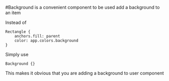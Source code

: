 #Background is a convenient component to be used add a background to an item

Instead of 

    Rectangle {
        anchors.fill: parent
        color: app.colors.background
    }

Simply use

    Background {}
    
This makes it obvious that you are adding a background to user component

